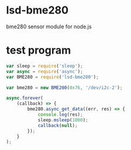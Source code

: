 # lsd-bme280
bme280 sensor module for node.js

# test program
```test.js
var sleep = require('sleep');
var async = require('async');
var BME280 = require('lsd-bme280');

var bme280 = new BME280(0x76, '/dev/i2c-2');

async.forever(
    (callback) => {
        bme280.async_get_data((err, res) => {
            console.log(res);
            sleep.msleep(1000);
            callback(null);
        });
    }
);
```
